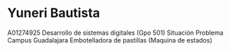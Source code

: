 # Yuneri Bautista
A01274925
Desarrollo de sistemas digitales (Gpo 501)
Situación Problema
Campus Guadalajara
Embotelladora de pastillas (Maquina de estados)
